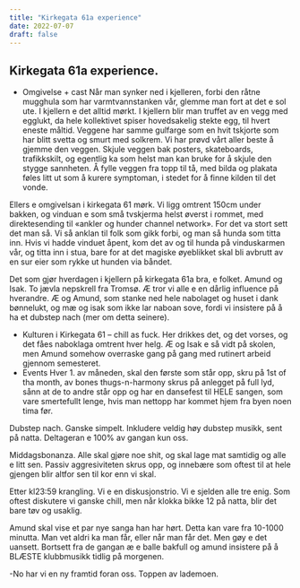 ```yaml
---
title: "Kirkegata 61a experience"
date: 2022-07-07
draft: false
---
```


## Kirkegata 61a experience.
-	Omgivelse + cast
Når man synker ned i kjelleren, forbi den råtne mugghula som har varmtvannstanken vår, glemme man fort at det e sol ute. I kjellern e det alltid mørkt. I kjellern blir man truffet av en vegg med egglukt, da hele kollektivet spiser hovedsakelig stekte egg, til hvert eneste måltid. Veggene har samme gulfarge som en hvit tskjorte som har blitt svetta og smurt med solkrem. Vi har prøvd vårt aller beste å gjemme den veggen. Skjule veggen bak posters, skateboards, trafikkskilt, og egentlig ka som helst man kan bruke for å skjule den stygge sannheten.			Å fylle veggen fra topp til tå, med bilda og plakata føles litt ut som å kurere symptoman, i stedet for å finne kilden til det vonde.

Ellers e omgivelsan i kirkegata 61 mørk. Vi ligg omtrent 150cm under bakken, og vinduan e som små tvskjerma helst øverst i rommet, med direktesending til «ankler og hunder channel network». For det va stort sett det man så. Vi så anklan til folk som gikk forbi, og man så hunda som titta inn. Hvis vi hadde vinduet åpent, kom det av og til hunda på vinduskarmen vår, og titta inn i stua, bare for at det magiske øyeblikket skal bli avbrutt av en sur eier som rykke ut hunden via båndet.

Det som gjør hverdagen i kjellern på kirkegata 61a bra, e folket.
Amund og Isak.
To jævla nepskrell fra Tromsø.
Æ tror vi alle e en dårlig influence på hverandre.
Æ og Amund, som stanke ned hele nabolaget og huset i dank bønnelukt, og mæ og isak som ikke lar naboan sove, fordi vi insistere på å ha et dubstep nach (mer om detta seinere).

-	Kulturen i Kirkegata 61 – chill as fuck.
Her drikkes det, og det vorses, og det fåes naboklaga omtrent hver helg. Æ og Isak e så vidt på skolen, men Amund somehow overraske gang på gang med rutinert arbeid gjennom semesteret.
-	Events
Hver 1. av måneden, skal den første som står opp, skru på 1st of tha month, av bones thugs-n-harmony skrus på anlegget på full lyd, sånn at de to andre står opp og har en dansefest til HELE sangen, som vare smertefullt lenge, hvis man nettopp har kommet hjem fra byen noen tima før.

Dubstep nach. Ganske simpelt. Inkludere veldig høy dubstep musikk, sent på natta. Deltageran e 100% av gangan kun oss.

Middagsbonanza. Alle skal gjøre noe shit, og skal lage mat samtidig og alle e litt sen. Passiv aggresiviteten skrus opp, og innebære som oftest til at hele gjengen blir altfor sen til kor enn vi skal.

Etter kl23:59 krangling. Vi e en diskusjonstrio. Vi e sjelden alle tre enig. Som oftest diskutere vi ganske chill, men når klokka bikke 12 på natta, blir det bare tøv og usaklig.

Amund skal vise et par nye sanga han har hørt. Detta kan vare fra 10-1000 minutta. Man vet aldri ka man får, eller når man får det. Men gøy e det uansett. Bortsett fra de gangan æ e balle bakfull og amund insistere på å BLÆSTE klubbmusikk tidlig på morgenen.

-No har vi en ny framtid foran oss. Toppen av lademoen. 